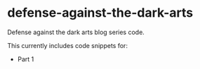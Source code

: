 # defense-against-the-dark-arts
Defense against the dark arts blog series code.

This currently includes code snippets for:

* Part 1
